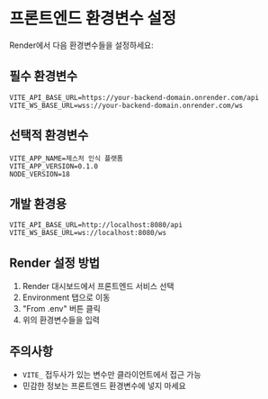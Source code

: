 # 프론트엔드 환경변수 설정

Render에서 다음 환경변수들을 설정하세요:

## 필수 환경변수

```
VITE_API_BASE_URL=https://your-backend-domain.onrender.com/api
VITE_WS_BASE_URL=wss://your-backend-domain.onrender.com/ws
```

## 선택적 환경변수

```
VITE_APP_NAME=제스처 인식 플랫폼
VITE_APP_VERSION=0.1.0
NODE_VERSION=18
```

## 개발 환경용

```
VITE_API_BASE_URL=http://localhost:8080/api
VITE_WS_BASE_URL=ws://localhost:8080/ws
```

## Render 설정 방법

1. Render 대시보드에서 프론트엔드 서비스 선택
2. Environment 탭으로 이동  
3. "From .env" 버튼 클릭
4. 위의 환경변수들을 입력

## 주의사항

- `VITE_` 접두사가 있는 변수만 클라이언트에서 접근 가능
- 민감한 정보는 프론트엔드 환경변수에 넣지 마세요
